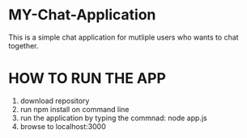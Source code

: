 # MY-Chat-Application

This is a simple chat application for mutliple users who wants to chat together.

# HOW TO RUN THE APP

1. download repository
2. run npm install on command line
3. run the application by typing the commnad: node app.js 
4. browse to localhost:3000
